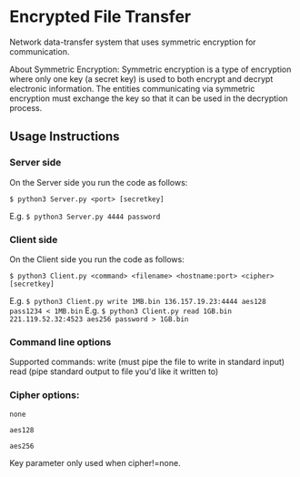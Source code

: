 # Encrypted File Transfer

Network data-transfer system that uses symmetric encryption for communication.

About Symmetric Encryption:
Symmetric encryption is a type of encryption where only one key (a secret key) is used to both encrypt and decrypt electronic information. The entities communicating via symmetric encryption must exchange the key so that it can be used in the decryption process.


## Usage Instructions

### Server side


On the Server side you run the code as follows:

```$ python3 Server.py <port> [secretkey]```

E.g. ```$ python3 Server.py 4444 password```


### Client side


On the Client side you run the code as follows:

```$ python3 Client.py <command> <filename> <hostname:port> <cipher> [secretkey]```

E.g. ```$ python3 Client.py write 1MB.bin 136.157.19.23:4444 aes128 pass1234 < 1MB.bin```
E.g. ```$ python3 Client.py read 1GB.bin 221.119.52.32:4523 aes256 password > 1GB.bin```

### Command line options

Supported commands:
write   (must pipe the file to write in standard input)
read    (pipe standard output to file you'd like it written to)

### Cipher options:

`none`

`aes128`

`aes256`

Key parameter only used when cipher!=none.

